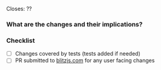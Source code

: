 Closes: ??

### What are the changes and their implications?

### Checklist

- [ ] Changes covered by tests (tests added if needed)
- [ ] PR submitted to [blitzjs.com](https://github.com/blitz-js/blitzjs.com) for any user facing changes

<!-- IMPORTANT: Make sure to check the "Allow edits from maintainers" box below this window -->
